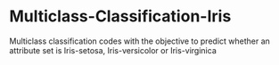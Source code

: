 # Multiclass-Classification-Iris
Multiclass classification codes with the objective to predict whether an attribute set is Iris-setosa, Iris-versicolor or Iris-virginica
